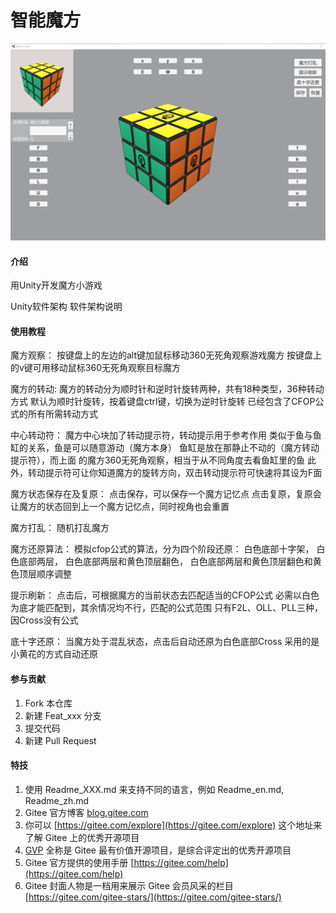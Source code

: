 # 智能魔方
![输入图片说明](%E6%90%9C%E7%8B%97%E6%88%AA%E5%9B%BE20220710235735.png)
#### 介绍
用Unity开发魔方小游戏

Unity软件架构
软件架构说明


#### 使用教程

魔方观察：
按键盘上的左边的alt键加鼠标移动360无死角观察游戏魔方
按键盘上的v键可用移动鼠标360无死角观察目标魔方

魔方的转动:
魔方的转动分为顺时针和逆时针旋转两种，共有18种类型，36种转动方式
默认为顺时针旋转，按着键盘ctrl键，切换为逆时针旋转
已经包含了CFOP公式的所有所需转动方式


中心转动符：
魔方中心块加了转动提示符，转动提示用于参考作用
类似于鱼与鱼缸的关系，鱼是可以随意游动（魔方本身）
鱼缸是放在那静止不动的（魔方转动提示符），而上面
的魔方360无死角观察，相当于从不同角度去看鱼缸里的鱼
此外，转动提示符可让你知道魔方的旋转方向，双击转动提示符可快速将其设为F面

魔方状态保存在及复原：
点击保存，可以保存一个魔方记忆点
点击复原，复原会让魔方的状态回到上一个魔方记忆点，同时视角也会重置

魔方打乱：
随机打乱魔方

魔方还原算法：
模拟cfop公式的算法，分为四个阶段还原：
白色底部十字架，
白色底部两层，
白色底部两层和黄色顶层翻色，
白色底部两层和黄色顶层翻色和黄色顶层顺序调整

提示刷新：
点击后，可根据魔方的当前状态去匹配适当的CFOP公式
必需以白色为底才能匹配到，其余情况均不行，匹配的公式范围
只有F2L、OLL、PLL三种，因Cross没有公式

底十字还原：
当魔方处于混乱状态，点击后自动还原为白色底部Cross
采用的是小黄花的方式自动还原


#### 参与贡献

1.  Fork 本仓库
2.  新建 Feat_xxx 分支
3.  提交代码
4.  新建 Pull Request


#### 特技

1.  使用 Readme\_XXX.md 来支持不同的语言，例如 Readme\_en.md, Readme\_zh.md
2.  Gitee 官方博客 [blog.gitee.com](https://blog.gitee.com)
3.  你可以 [https://gitee.com/explore](https://gitee.com/explore) 这个地址来了解 Gitee 上的优秀开源项目
4.  [GVP](https://gitee.com/gvp) 全称是 Gitee 最有价值开源项目，是综合评定出的优秀开源项目
5.  Gitee 官方提供的使用手册 [https://gitee.com/help](https://gitee.com/help)
6.  Gitee 封面人物是一档用来展示 Gitee 会员风采的栏目 [https://gitee.com/gitee-stars/](https://gitee.com/gitee-stars/)

